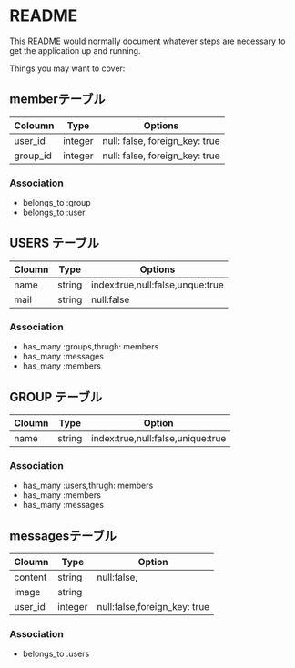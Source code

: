 # README

This README would normally document whatever steps are necessary to get the
application up and running.

Things you may want to cover:

## memberテーブル 

|Coloumn|Type|Options| 
|-------|----|-------| 
|user_id|integer|null: false, foreign_key: true| 
|group_id|integer|null: false, foreign_key: true| 

### Association 
- belongs_to :group 
- belongs_to :user 

## USERS テーブル 

|Cloumn|Type|Options| 
|------|----|-------| 
|name|string|index:true,null:false,unque:true| 
|mail|string|null:false| 

### Association 
- has_many :groups,thrugh: members 
- has_many :messages 
- has_many :members 

## GROUP テーブル 
|Cloumn|Type|Option| 
|------|----|------| 
|name|string|index:true,null:false,unique:true| 

### Association 
- has_many :users,thrugh: members 
- has_many :members 
- has_many :messages

## messagesテーブル 
|Cloumn|Type|Option| 
|------|----|------| 
|content|string|null:false,| 
|image|string|
|user_id|integer|null:false,foreign_key: true|

### Association 
- belongs_to :users 
